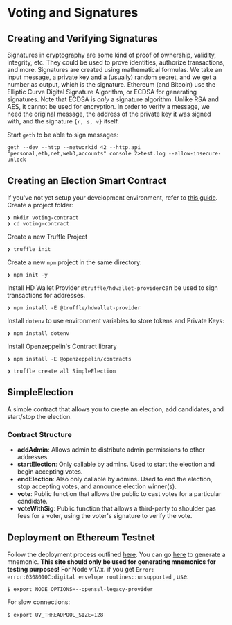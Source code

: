 


# Voting and Signatures


## Creating and Verifying Signatures
Signatures in cryptography are some kind of proof of ownership, validity, integrity, etc. They could be used to prove identities, authorize transactions, and more.
Signatures are created using mathematical formulas. We take an input message, a private key and a (usually) random secret, and we get a number as output, which is the signature.
Ethereum (and Bitcoin) use the Elliptic Curve Digital Signature Algorithm, or ECDSA for generating signatures. Note that ECDSA is _only_ a signature algorithm. Unlike RSA and AES, it cannot be used for encryption.
In order to verify a message, we need the original message, the address of the private key it was signed with, and the signature `{r, s, v}` itself.

Start `geth` to be able to sign messages:

    geth --dev --http --networkid 42 --http.api "personal,eth,net,web3,accounts" console 2>test.log --allow-insecure-unlock

## Creating an Election Smart Contract
If you've not yet setup your development environment, refer to [this guide](https://trufflesuite.com/docs/truffle/quickstart.html).
Create a project folder:

    ❯ mkdir voting-contract
    ❯ cd voting-contract

Create a new Truffle Project

    ❯ truffle init

Create a new `npm` project in the same directory:

    ❯ npm init -y    

 Install HD Wallet Provider
`@truffle/hdwallet-provider`can be used to sign transactions for addresses.

    ❯ npm install -E @truffle/hdwallet-provider
    
Install `dotenv` to use environment variables to store tokens and Private Keys:

    ❯ npm install dotenv
Install Openzeppelin's Contract library

    ❯ npm install -E @openzeppelin/contracts
    
    ❯ truffle create all SimpleElection

## SimpleElection
A simple contract that allows you to create an election,  add candidates, and start/stop the election. 

### Contract Structure
 - **addAdmin**: Allows admin to distribute admin permissions to other addresses.
 - **startElection**: Only callable by admins. Used to start the election and begin accepting votes.
- **endElection**: Also only callable by admins. Used to end the election, stop accepting votes, and announce election winner(s).
- **vote**: Public function that allows the public to cast votes for a particular candidate.
- **voteWithSig**: Public function that allows a third-party to shoulder gas fees for a voter, using the voter's signature to verify the vote.

## Deployment on Ethereum Testnet
Follow the deployment process outlined [here](https://medium.com/coinmonks/5-minute-guide-to-deploying-smart-contracts-with-truffle-and-ropsten-b3e30d5ee1e).
You can go [here](https://iancoleman.io/bip39/) to generate a mnemonic. **This site should only be used for generating mnemonics for testing purposes!** 
For Node v.17.x. if you get `Error: error:0308010C:digital envelope routines::unsupported` ,  use: 

    $ export NODE_OPTIONS=--openssl-legacy-provider

For slow connections:

    $ export UV_THREADPOOL_SIZE=128

